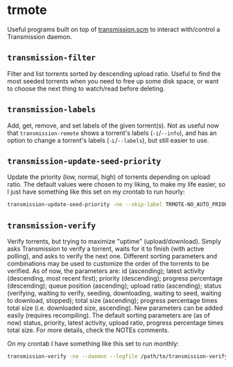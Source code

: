 # trmote

Useful programs built on top of
[transmission.scm](https://github.com/siiky/transmission.scm) to
interact with/control a Transmission daemon.

## `transmission-filter`

Filter and list torrents sorted by descending upload ratio. Useful to find the
most seeded torrents when you need to free up some disk space, or want to
choose the next thing to watch/read before deleting.

## `transmission-labels`

Add, get, remove, and set labels of the given torrent(s). Not as useful now
that `transmission-remote` shows a torrent's labels (`-i`/`--info`), and has an
option to change a torrent's labels (`-L`/`--labels`), but still easier to use.

## `transmission-update-seed-priority`

Update the priority (low, normal, high) of torrents depending on upload ratio.
The default values were chosen to my liking, to make my life easier, so I just
have something like this set on my crontab to run hourly:

```sh
transmission-update-seed-priority -ne --skip-label TRMOTE-NO_AUTO_PRIORITY
```

## `transmission-verify`

Verify torrents, but trying to maximize "uptime" (upload/download). Simply asks
Transmission to verify a torrent, waits for it to finish (with active polling),
and asks to verify the next one. Different sorting parameters and combinations
may be used to customize the order of the torrents to be verified. As of now,
the parameters are: id (ascending); latest activity (descending, most recent
first); priority (descending); progress percentage (descending); queue position
(ascending); upload ratio (ascending); status (verifying, waiting to verify,
seeding, downloading, waiting to seed, waiting to download, stopped); total
size (ascending); progress percentage times total size (i.e. downloaded size,
ascending). New parameters can be added easily (requires recompiling). The
default sorting parameters are (as of now) status, priority, latest activity,
upload ratio, progress percentage times total size. For more details, check the
NOTEs comments.

On my crontab I have something like this set to run monthly:

```sh
transmission-verify -ne --daemon --logfile /path/to/transmission-verify.log
```
